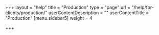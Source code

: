 +++
layout = "help"
title = "Production"
type = "page"
url = "/help/for-clients/production/"
userContentDescription = ""
userContentTitle = "Production"
[menu.sidebar5]
weight = 4

+++
